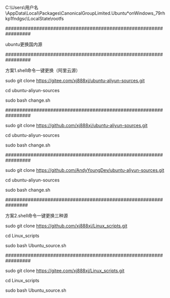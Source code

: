 
C:\Users\用户名\AppData\Local\Packages\CanonicalGroupLimited.Ubuntu*onWindows_79rhkp1fndgsc\LocalState\rootfs

#################################################################

ubuntu更换国内源

#################################################################

方案1.shell命令一键更换（阿里云源）

sudo git clone https://gitee.com/xj888xj/ubuntu-aliyun-sources.git

cd ubuntu-aliyun-sources

sudo bash change.sh

#################################################################

sudo git clone https://github.com/xj888xj/ubuntu-aliyun-sources.git

cd ubuntu-aliyun-sources

sudo bash change.sh

#################################################################

sudo git clone https://github.com/AndyYoungDev/ubuntu-aliyun-sources.git

cd ubuntu-aliyun-sources

sudo bash change.sh

################################################################

方案2.shell命令一键更换三种源

sudo git clone https://github.com/xj888xj/Linux_scripts.git

cd Linux_scripts

sudo bash Ubuntu_source.sh

#################################################################

sudo git clone https://gitee.com/xj888xj/Linux_scripts.git

cd Linux_scripts

sudo bash Ubuntu_source.sh



